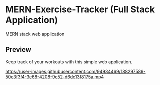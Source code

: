 # MERN-Exercise-Tracker (Full Stack Application)
MERN stack web application

## Preview

Keep track of your workouts with this simple web application.



https://user-images.githubusercontent.com/94934469/188297589-50e3f3f4-3e68-4208-9c52-d6dc13f8175a.mp4



<!--![image](https://user-images.githubusercontent.com/94934469/185799947-53045b11-5d52-4447-9c2b-69c84033c63c.png)->


